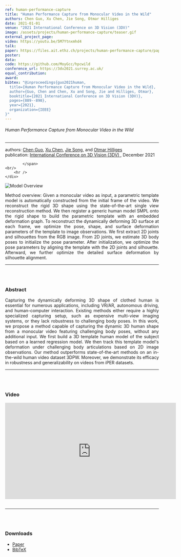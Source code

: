 ```yaml
---
ref: human-performance-capture
title: "Human Performance Capture from Monocular Video in the Wild"
authors: Chen Guo, Xu Chen, Jie Song, Otmar Hilliges
date: 2021-01-01
venue: "2021 International Conference on 3D Vision (3DV)"
image: /assets/projects/human-performance-capture/teaser.gif
external_project_page: 
video: https://youtu.be/5M7Ytnxmhd4
talk: 
paper: https://files.ait.ethz.ch/projects/human-performance-capture/paper.pdf
poster: 
data: 
code: https://github.com/MoyGcc/hpcwild
conference_url: https://3dv2021.surrey.ac.uk/
equal_contribution: 
award: 
bibtex: "@inproceedings{guo2021human,
  title={Human Performance Capture from Monocular Video in the Wild},
  author={Guo, Chen and Chen, Xu and Song, Jie and Hilliges, Otmar},
  booktitle={2021 International Conference on 3D Vision (3DV)},
  pages={889--898},
  year={2021},
  organization={IEEE}
}"
---
```


<h6>Human Performance Capture from Monocular Video in the Wild</h6>
<hr />

<div class="fullcol">
    <div class="teaser-info-projectpage">
            <span class="normalcap">authors:</span>
            <span class="authorcap">
                <nobr><a href="/people/chen/" title="Chen Guo">Chen Guo</a>, </nobr>
                <nobr><a href="/people/xu/" title="Xu Chen">Xu Chen</a>, </nobr>
                <nobr> <a href="/people/song/" title="Jie Song">Jie Song</a>, </nobr>
                <!-- <nobr>Chen Guo, </nobr> -->
		        and
                <nobr><a href="/people/hilliges/" title="Otmar Hilliges">Otmar Hilliges</a> </nobr>
            </span>
            <br/>
            <span class="normalcap"><nobr>publication: </nobr></span>
            <span class="authorcap">
                <a class="a-text-ext" href="https://3dv2021.surrey.ac.uk/" target="_blank" title="3DV 2021">International Conference on 3D Vision (3DV) </a>, December 2021
                <br/>
         
            </span>
	<br/>
        <hr />
    </div>
</div>

<div class="fullcol">
    <img class="fullcol" src="<?php ait_root_dir();?>projects/2021/human-performance-capture/pipeline.png" alt="Model Overview" />
    <div class="fullcol">
        <p align="justify">
            <span class="figurecap">
Method overview: Given a monocular video as input, a parametric template model is automatically constructed from the initial frame of the video. We reconstruct the rigid 3D shape using the state-of-the-art single view reconstruction method. We then register a generic human model SMPL onto the rigid shape to build the parametric template with an embedded deformation graph. To reconstruct the dynamically deforming 3D surface at each frame, we optimize the pose, shape, and surface deformation parameters of the template to image observations. We first extract 2D joints and silhouettes from the RGB image. From 2D joints, we estimate 3D body poses to initialize the pose parameter. After initialization, we optimize the pose parameters by aligning the template with the 2D joints and silhouette. Afterward, we further optimize the detailed surface deformation by silhouette alignment.
           </span>
        </p>
        <hr />
        <br/>
        <br/>
    </div>
</div>

<div class="fullcol">
    <h3>Abstract</h3>
    <p align="justify">
    Capturing the dynamically deforming 3D shape of clothed human is essential for numerous applications, including VR/AR, autonomous driving, and human-computer interaction. Existing methods either require a highly specialized capturing setup, such as expensive multi-view imaging systems, or they lack robustness to challenging body poses. In this work, we propose a method capable of capturing the dynamic 3D human shape from a monocular video featuring challenging body poses, without any additional input. We first build a 3D template human model of the subject based on a learned regression model. We then track this template model's deformation under challenging body articulations based on 2D image observations. Our method outperforms state-of-the-art methods on an in-the-wild human video dataset 3DPW. Moreover, we demonstrate its efficacy in robustness and generalizability on videos from iPER datasets.    <hr />
    <br/>
    <br/>
</div>



<div class="fullcol">
<h3>Video</h3>
    <div class="video" align="center">
    <iframe width="560" height="315" src="https://www.youtube.com/embed/5M7Ytnxmhd4" title="YouTube video player" frameborder="0" allow="accelerometer; autoplay; clipboard-write; encrypted-media; gyroscope; picture-in-picture" allowfullscreen></iframe>
    </div>
    <br/>
    <hr />
    <br/>
    <br/>
</div>

<div class="fullcol">
<h3>Downloads</h3>
 <ul class="">
         <li class="a-pdf"><a target="_blank" title="PDF" href="<?php ait_root_dir();?>projects/2021/human-performance-capture/paper.pdf">Paper</a></li>
         <!-- <li class="a-pdf"><a target="_blank" title="PDF" href="<?php ait_root_dir();?>projects/2021/human-performance-capture/supplementary.pdf">Supplementary Material</a></li> -->
         <!-- <li class="a-cod"><a target="_blank" title="Code" href="https://github.com/zj-dong/Multi-Person-Pose-Estimation">Code coming soon</a></li>  -->
         <!-- <li class="a-cod"><a target="_blank" title="Blogpost" href="https://eth-ait.medium.com/shape-aware-multi-person-pose-estimation-from-multi-view-images-1c513d3a8dc">Blog (Medium)</a></li> -->
         <li class="a-bib"><a title="BibTex" href="<?php ait_root_dir();?>projects/2021/human-performance-capture/guo2021hpcwild.bib">BibTeX</a></li>
    </ul>
    <br/>
</div>





